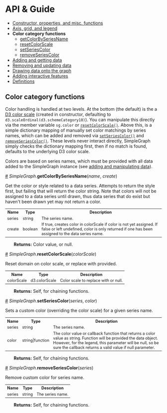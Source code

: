 # API & Guide #

* [Constructor, properties, and misc. functions](./README.md)
* [Axis, grid, and legend](./axis-grid-legend.md)
* **Color category functions**
  * [getColorBySeriesName](#a-getcolorseriesbyname)
  * [resetColorScale](#a-resetcolorscale)
  * [setSeriesColor](#a-setseriescolor)
  * [removeSeriesColor](#a-removeseriescolor)
* [Adding and getting data](./add-data.md)
* [Removing and updating data](./mod-data.md)
* [Drawing data onto the graph](./draw.md)
* [Adding interactive features](./interactivity.md)
* [Definitions](./defs.md)

## Color category functions ##

Color handling is handled at two levels. At the bottom (the default) is the a [D3 color scale](https://github.com/d3/d3-scale-chromatic) (created in constructor, defaulting to `d3.scaleOrdinal(d3.schemeCategory10)`). You can manipulate this directly via the member variable `sg.color` or [`resetColorScale()`](#a-resetcolorscale). Above this, is a simple dictionary mapping of manually set color matchings by series names, which can be added and removed via [`setSeriesColor()`](#a-setseriescolor) and [`removeSeriesColor()`](#a-removeseriescolor). These levels never interact directly, SimpleGraph simply checks the dictionary mapping first, then if no match is found, defaults to the underlying D3 color scale.

Colors are based on series names, which must be provided with all data added to the SimpleGraph instance (see [adding and manipulating data](./add-data.md)).

<a name="a-getcolorbyseriesname" href="#a-getcolorbyseriesname">#</a> *SimpleGraph*.**getColorBySeriesName**(*name*, *create*)

Get the color or style related to a data series. Attempts to return the style first, but failing that will return the color string. Note that colors will not be assigned to a data series until drawn, thus data series that do exist but haven't been drawn yet may not return a color.

<table style="font-size:0.9em;">
  </tbody>
    <tr>
      <th>Name</th><th>Type</th><th>Description</th>
    </tr>
    <tr>
      <td>series</td><td>string</td><td>The series name.</td>
    </tr>
    <tr>
      <td>create</td><td>boolean</td><td>If true, creates color in colorScale if color is not yet assigned. If false or left undefined, color is only returned if one has been assigned to the data series name.</td>
    </tr>
  </tbody>
</table>

&nbsp; &nbsp; &nbsp; &nbsp;**Returns:** Color value, or null.

<a name="a-resetcolorscale" href="#a-resetcolorscale">#</a> *SimpleGraph*.**resetColorScale**(*colorScale*)

Reset domain on color scale, or replace with provided.

<table style="font-size:0.9em;">
  </tbody>
    <tr>
      <th>Name</th><th>Type</th><th>Description</th>
    </tr>
    <tr>
      <td>colorScale</td><td>d3.colorScale</td><td>Color scale to replace with or null.</td>
    </tr>
  </tbody>
</table>

&nbsp; &nbsp; &nbsp; &nbsp;**Returns:** Self, for chaining functions.

<a name="a-setseriescolor" href="#a-setseriescolor">#</a> *SimpleGraph*.**setSeriesColor**(*series*, *color*)

Sets a custom color (overriding the color scale) for a given series name.

<table style="font-size:0.9em;">
  </tbody>
    <tr>
      <th>Name</th><th>Type</th><th>Description</th>
    </tr>
    <tr>
      <td>series</td><td>string</td><td>The series name.</td>
    </tr>
    <tr>
      <td>color</td><td>string|function</td><td>The color value or callback function that returns a color value as string. Function will be provided the data object. However, for the legend, this parameter will be null, so be sure the callback returns a valid value if null parameter.</td>
    </tr>
  </tbody>
</table>

&nbsp; &nbsp; &nbsp; &nbsp;**Returns:** Self, for chaining functions.

<a name="a-removeseriescolor" href="#a-removeseriescolor">#</a> *SimpleGraph*.**removeSeriesColor**(*series*)

Remove custom color for series name.

<table style="font-size:0.9em;">
  </tbody>
    <tr>
      <th>Name</th><th>Type</th><th>Description</th>
    </tr>
    <tr>
      <td>series</td><td>string</td><td>The series name.</td>
    </tr>
  </tbody>
</table>

&nbsp; &nbsp; &nbsp; &nbsp;**Returns:** Self, for chaining functions.